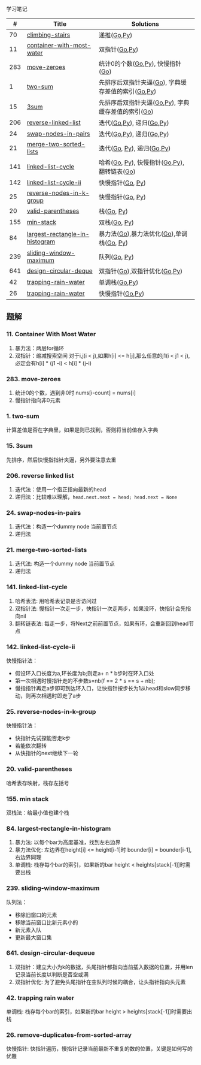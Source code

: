 学习笔记


|#|Title|Solutions|
|---|---|------|
|70|[climbing-stairs](https://leetcode-cn.com/problems/climbing-stairs) | 递推([Go](70/climbing_stairs.go),[Py](70/climbing_stairs.py))|
|11|[container-with-most-water](https://leetcode-cn.com/problems/container-with-most-water) | 双指针([Go](11/container_with_most_water.go),[Py](11/container_with_most_water.py))|
|283|[move-zeroes](https://leetcode-cn.com/problems/move-zeroes)| 统计0的个数([Go](283/move_zeros.go),[Py](283/move_zeros.py)), 快慢指针([Go](283/move_zeros.go))|
|1|[two-sum](https://leetcode-cn.com/problems/two-sum)| 先排序后双指针夹逼([Go](1/two_sum.go)), 字典缓存差值的索引([Go](1/two_sum_2.go),[Py](1/two_sum.py))|
|15|[3sum](https://leetcode-cn.com/problems/3sum)| 先排序后双指针夹逼([Go](15/3sum_2.go),[Py](15/3sum.py)), 字典缓存差值的索引([Go](15/3sum.go))|
|206|[reverse-linked-list](https://leetcode-cn.com/problems/reverse-linked-list)| 迭代([Go](206/reverse_linked_list.go),[Py](206/reverse_linked_list.py)), 递归([Go](206/reverse_linked_list2.go),[Py](206/reverse_linked_list2.py))|
|24|[swap-nodes-in-pairs](https://leetcode-cn.com/problems/swap-nodes-in-pairs)| 迭代([Go](24/swap_nodes_in_pairs2.go),[Py](24/swap_nodes_in_pairs2.py)), 递归([Go](24/swap_nodes_in_pairs.go),[Py](24/swap_nodes_in_pairs.py))|
|21|[merge-two-sorted-lists](https://leetcode-cn.com/problems/merge-two-sorted-lists) | 迭代([Go](21/merge_two_sorted_lists.go), [Py](21/merge_two_sorted_lists.py)), 递归([Go](21/merge_two_sorted_lists2.go),[Py](21/merge_two_sorted_lists2.py))|
|141|[linked-list-cycle](https://leetcode-cn.com/problems/linked-list-cycle) | 哈希([Go](141/linked_list_cycle.go), [Py](141/linked_list_cycle.py)), 快慢指针([Go](141/linked_list_cycle2.go),[Py](141/linked_list_cycle2.py)), 翻转链表([Go](141/linked_list_cycle3.go))|
|142|[linked-list-cycle-ii](https://leetcode-cn.com/problems/linked-list-cycle-ii) | 快慢指针([Go](142/linked_list_cycle_ii.go), [Py](142/linked_list_cycle_ii.py))|
|25|[reverse-nodes-in-k-group](https://leetcode-cn.com/problems/reverse-nodes-in-k-group) | 快慢指针([Go](25/reverse_nodes_in_k_group.go), [Py](25/reverse_nodes_in_k_group.py))|
|20|[valid-parentheses](https://leetcode-cn.com/problems/valid-parentheses) | 栈([Go](20/valid_parentheses.go), [Py](20/valid_parentheses.py))|
|155|[min-stack](https://leetcode-cn.com/problems/min-stack) | 双栈([Go](155/min_stack.go), [Py](155/min_stack.py))|
|84|[largest-rectangle-in-histogram](https://leetcode-cn.com/problems/largest-rectangle-in-histogram) | 暴力法([Go](84/largest_rectangle_in_histogram.go)),暴力法优化([Go](84/largest_rectangle_in_histogram2.go)),单调栈([Go](84/largest_rectangle_in_histogram3.go), [Py](84/largest_rectangle_in_histogram3.py))|
|239|[sliding-window-maximum](https://leetcode-cn.com/problems/sliding-window-maximum) | 队列([Go](239/sliding_window_maximum.go), [Py](239/sliding_window_maximum.py))|
|641|[design-circular-deque](https://leetcode-cn.com/problems/design-circular-deque) | 双指针([Go](641/design_circular_deque.go)),双指针优化([Go](641/design_circular_deque2.go),[Py](641/design_circular_deque2.py))|
|42|[trapping-rain-water](https://leetcode-cn.com/problems/trapping-rain-water) | 单调栈([Go](42/trapping_rain_water.go),[Py](42/trapping_rain_water.py))|
|26|[trapping-rain-water](https://leetcode-cn.com/problems/remove-duplicates-from-sorted-array) | 快慢指针([Go](26/remove_duplicates_from_sorted_array.go),[Py](26/remove_duplicates_from_sorted_array.py))|



## 题解

### 11. Container With Most Water

1. 暴力法：两层for循环
2. 双指针：缩减搜索空间
   对于i,j(i < j),如果h[i] <= h[j],那么任意的j1(i < j1 < j),必定会有h[i] * (j1 -i) < h[i] * (j-i)
   
   
### 283. move-zeroes

1. 统计0的个数，遇到非0时 nums[i-count] = nums[i] 
2. 慢指针指向非0元素

### 1. two-sum

计算差值是否在字典里，如果是则已找到，否则将当前值存入字典

### 15. 3sum

先排序，然后快慢指指针夹逼，另外要注意去重


### 206. reverse linked list

1. 迭代法：使用一个指正指向最新的head
2. 递归法：比较难以理解，`head.next.next = head; head.next = None`

### 24. swap-nodes-in-pairs

1. 迭代法：构造一个dummy node 当前置节点
2. 递归法

### 21. merge-two-sorted-lists

1. 迭代法: 构造一个dummy node 当前置节点
2. 递归法


### 141. linked-list-cycle 

1. 哈希表法: 用哈希表记录是否访问过
2. 双指针法: 慢指针一次走一步，快指针一次走两步，如果没环，快指针会先指向nil
3. 翻转链表法: 每走一步，将Next之前前置节点，如果有环，会重新回到head节点

### 142. linked-list-cycle-ii 

快慢指针法： 
  - 假设环入口长度为a,环长度为b;则走a+ n * b步时在环入口处
  - 第一次相遇时慢指针走的不步数s=nb(f == 2 * s == s + nb);
  - 慢指指针再走a步即可到达环入口，让快指针按步长为1从head和slow同步移动，则再次相遇时即走了a步
  
  
### 25. reverse-nodes-in-k-group

快慢指针法：
  - 快指针先试探能否走k步
  - 若能依次翻转
  - 从快指针的next继续下一轮


### 20. valid-parentheses

哈希表存映射，栈存左括号

### 155. min stack

双栈法：给最小值也建个栈

### 84. largest-rectangle-in-histogram

1. 暴力法: 以每个bar为高度基准，找到左右边界
2. 暴力法优化: 左边界在height[i] <= height[i-1]时 bounder[i] = bounder[i-1],右边界同理
3. 单调栈: 栈存每个bar的索引，如果新的bar height < heights[stack[-1]]时需要出栈


### 239. sliding-window-maximum
队列法：
  - 移除旧窗口的元素
  - 移除当前窗口比新元素小的
  - 新元素入队
  - 更新最大窗口集
  
### 641. design-circular-dequeue

1. 双指针：建立大小为k的数据，头尾指针都指向当前插入数据的位置，并用len记录当前长度以判断是否空或满
2. 双指针优化: 为了避免头尾指针在空队列时候的耦合，让头指针指向头元素

### 42. trapping rain water

单调栈: 栈存每个bar的索引，如果新的bar height > heights[stack[-1]]时需要出栈


### 26. remove-duplicates-from-sorted-array

快慢指针: 快指针遍历，慢指针记录当前最新不重复的数的位置，关键是如何写的优雅